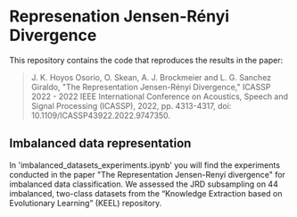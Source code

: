 # Represenation Jensen-Rényi Divergence
This repository contains the code that reproduces the results in the paper:

> J. K. Hoyos Osorio, O. Skean, A. J. Brockmeier and L. G. Sanchez Giraldo, "The Representation Jensen-Rényi Divergence," ICASSP 2022 - 2022 IEEE International Conference on Acoustics, Speech and Signal Processing (ICASSP), 2022, pp. 4313-4317, doi: 10.1109/ICASSP43922.2022.9747350.

## Imbalanced data representation
In 'imbalanced_datasets_experiments.ipynb' you will find the experiments conducted in the paper "The Representation Jensen-Renyí divergence" for imbalanced data classification. We assessed the JRD subsampling on 44 imbalanced, two-class datasets from the “Knowledge Extraction based on Evolutionary Learning” (KEEL) repository. 




